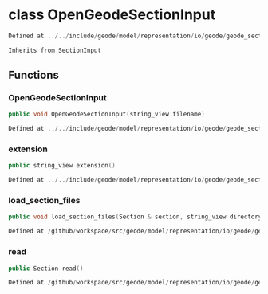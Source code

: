 # class OpenGeodeSectionInput

```cpp
Defined at ../../include/geode/model/representation/io/geode/geode_section_input.h#31
```

```cpp
Inherits from SectionInput
```



## Functions

### OpenGeodeSectionInput

```cpp
public void OpenGeodeSectionInput(string_view filename)
```

```cpp
Defined at ../../include/geode/model/representation/io/geode/geode_section_input.h#34
```

### extension

```cpp
public string_view extension()
```

```cpp
Defined at ../../include/geode/model/representation/io/geode/geode_section_input.h#39
```

### load_section_files

```cpp
public void load_section_files(Section & section, string_view directory)
```

```cpp
Defined at /github/workspace/src/geode/model/representation/io/geode/geode_section_input.cpp#41
```

### read

```cpp
public Section read()
```

```cpp
Defined at /github/workspace/src/geode/model/representation/io/geode/geode_section_input.cpp#77
```



